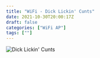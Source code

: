 ```yaml
---
title: "WiFi - Dick Lickin' Cunts"
date: 2021-10-30T20:00:17Z
draft: false
categories: ["WiFi AP"]
tags: [""]
---
```


![Dick Lickin' Cunts](/img/wifiap/wifi-dlc.png)
